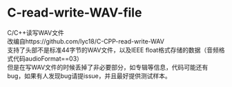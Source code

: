 # C-read-write-WAV-file  
C/C++读写WAV文件  
改编自https://github.com/lyc18/C-CPP-read-write-WAV  
支持了头部不是标准44字节的WAV文件，以及IEEE float格式存储的数据（音频格式代码audioFormat==03）  
但是在写WAV文件的时候丢掉了非必要部分，如专辑等信息，代码可能还有bug，如果有人发现bug请提issue，并且最好提供测试样本。  
